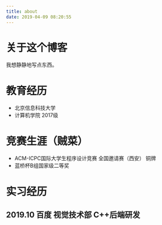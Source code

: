 ```yaml
---
title: about
date: 2019-04-09 08:20:55
---
```

# 关于这个博客
我想静静地写点东西。

# 教育经历
- 北京信息科技大学
- 计算机学院 2017级


# 竞赛生涯（贼菜）

- ACM-ICPC国际大学生程序设计竞赛 全国邀请赛（西安） 铜牌
- 蓝桥杯B组国家级二等奖

# 实习经历
## 2019.10 百度 视觉技术部 C++后端研发
